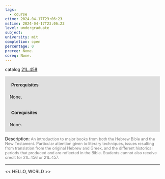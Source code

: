 ```yaml
---
tags:
  - course
ctime: 2024-04-17T23:06:23
mstime: 2024-04-17T23:06:23
level: undergraduate
subject: 
university: mit
completion: open
percentage: 0
prereq: None.
coreq: None.
---
```


catalog [21L.458](http://student.mit.edu/catalog/m21La.html#21L.458)

<span style="display: block; padding: 15px; background-color: rgb(100, 100, 100, 0.2);"><font id="m_prereq2441_0" style="display: block; font-family: Arial, sans-serif; font-weight: bold; padding: 5px">Prerequisites</font><br><span id="prereq2441_0">None.</span></span>
<span style="display: block; padding: 15px; background-color: rgb(100, 100, 100, 0.2);"><font id="m_coreq2441_0" style="display: block; font-family: Arial, sans-serif; font-weight: bold; padding: 5px">Corequisites</font><br><span id="coreq2441_0">None.</span></span>

<font style="">Description:</font>
<font style="color: grey; font-size: 0.8rem;">An introduction to major books from both the Hebrew Bible and the New Testament. Particular attention given to literary techniques, issues resulting from translation from the original Hebrew and Greek, and the different historical periods that produced and are reflected in the Bible. Students cannot also receive credit for 21L.456 or 21L.457.</font>



---

<< HELLO, WORLD >>
